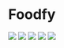 # Foodfy
<img src="https://github.com/miroswd/Foodfy/blob/master/assets/home.png"/>
<img src="https://github.com/miroswd/Foodfy/blob/master/assets/about.png"/>
<img src="https://github.com/miroswd/Foodfy/blob/master/assets/revenues.png"/>
<img src="https://github.com/miroswd/Foodfy/blob/master/assets/modal.png"/>
<img src="https://github.com/miroswd/Foodfy/blob/master/assets/foodfy.gif"/>
